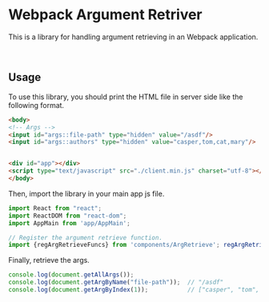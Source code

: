 # Webpack Argument Retriver
This is a library for handling argument retrieving in an Webpack application.

<br/>

## Usage
To use this library, you should print the HTML file in server side like the following format.
```html
<body>
<!-- Args -->
<input id="args::file-path" type="hidden" value="/asdf"/>
<input id="args::authors" type="hidden" value="casper,tom,cat,mary"/>  


<div id="app"></div>
<script type="text/javascript" src="./client.min.js" charset="utf-8"></script>
</body>
```

Then, import the library in your main app js file.
```js
import React from "react";  
import ReactDOM from "react-dom";  
import AppMain from 'app/AppMain';

// Register the argument retrieve function.
import {regArgRetrieveFuncs} from 'components/ArgRetrieve'; regArgRetrieveFuncs(); 
```

Finally, retrieve the args.
```js
console.log(document.getAllArgs());
console.log(document.getArgByName("file-path"));  // "/asdf"
console.log(document.getArgByIndex(1));           // ["casper", "tom", "cat", "mary"]
```
